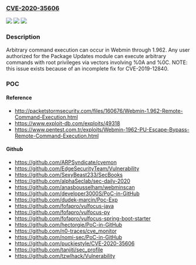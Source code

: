 ### [CVE-2020-35606](https://cve.mitre.org/cgi-bin/cvename.cgi?name=CVE-2020-35606)
![](https://img.shields.io/static/v1?label=Product&message=n%2Fa&color=blue)
![](https://img.shields.io/static/v1?label=Version&message=n%2Fa&color=blue)
![](https://img.shields.io/static/v1?label=Vulnerability&message=n%2Fa&color=brighgreen)

### Description

Arbitrary command execution can occur in Webmin through 1.962. Any user authorized for the Package Updates module can execute arbitrary commands with root privileges via vectors involving %0A and %0C. NOTE: this issue exists because of an incomplete fix for CVE-2019-12840.

### POC

#### Reference
- http://packetstormsecurity.com/files/160676/Webmin-1.962-Remote-Command-Execution.html
- https://www.exploit-db.com/exploits/49318
- https://www.pentest.com.tr/exploits/Webmin-1962-PU-Escape-Bypass-Remote-Command-Execution.html

#### Github
- https://github.com/ARPSyndicate/cvemon
- https://github.com/EdgeSecurityTeam/Vulnerability
- https://github.com/SexyBeast233/SecBooks
- https://github.com/alphaSeclab/sec-daily-2020
- https://github.com/anasbousselham/webminscan
- https://github.com/developer3000S/PoC-in-GitHub
- https://github.com/dudek-marcin/Poc-Exp
- https://github.com/fofapro/vulfocus-java
- https://github.com/fofapro/vulfocus-py
- https://github.com/fofapro/vulfocus-spring-boot-starter
- https://github.com/hectorgie/PoC-in-GitHub
- https://github.com/n0-traces/cve_monitor
- https://github.com/nomi-sec/PoC-in-GitHub
- https://github.com/puckiestyle/CVE-2020-35606
- https://github.com/tanjiti/sec_profile
- https://github.com/tzwlhack/Vulnerability

